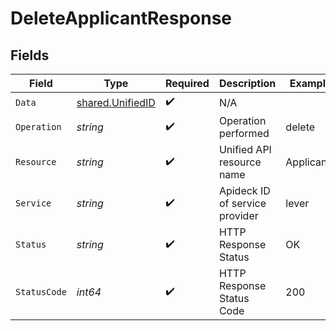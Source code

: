 # DeleteApplicantResponse


## Fields

| Field                                                       | Type                                                        | Required                                                    | Description                                                 | Example                                                     |
| ----------------------------------------------------------- | ----------------------------------------------------------- | ----------------------------------------------------------- | ----------------------------------------------------------- | ----------------------------------------------------------- |
| `Data`                                                      | [shared.UnifiedID](../../../pkg/models/shared/unifiedid.md) | :heavy_check_mark:                                          | N/A                                                         |                                                             |
| `Operation`                                                 | *string*                                                    | :heavy_check_mark:                                          | Operation performed                                         | delete                                                      |
| `Resource`                                                  | *string*                                                    | :heavy_check_mark:                                          | Unified API resource name                                   | Applicants                                                  |
| `Service`                                                   | *string*                                                    | :heavy_check_mark:                                          | Apideck ID of service provider                              | lever                                                       |
| `Status`                                                    | *string*                                                    | :heavy_check_mark:                                          | HTTP Response Status                                        | OK                                                          |
| `StatusCode`                                                | *int64*                                                     | :heavy_check_mark:                                          | HTTP Response Status Code                                   | 200                                                         |